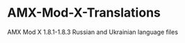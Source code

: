 AMX-Mod-X-Translations
======================

AMX Mod X 1.8.1-1.8.3 Russian and Ukrainian language files
